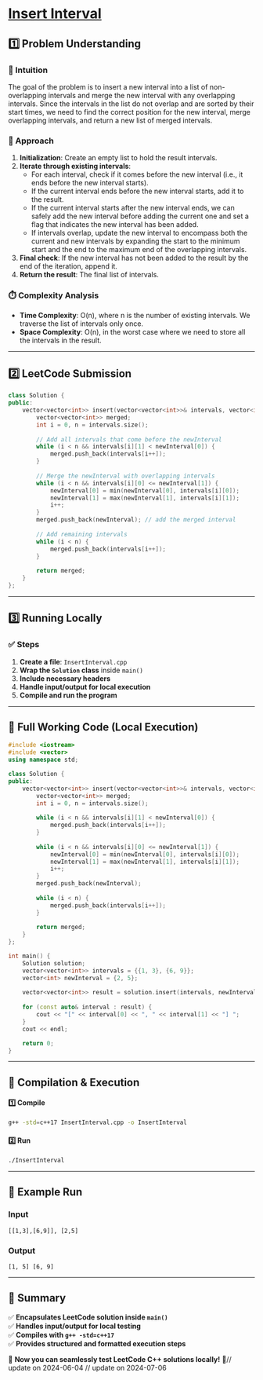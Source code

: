 # **[Insert Interval](https://leetcode.com/problems/insert-interval/description/)**  

## **1️⃣ Problem Understanding**  
### **📌 Intuition**  
The goal of the problem is to insert a new interval into a list of non-overlapping intervals and merge the new interval with any overlapping intervals. Since the intervals in the list do not overlap and are sorted by their start times, we need to find the correct position for the new interval, merge overlapping intervals, and return a new list of merged intervals.

### **🚀 Approach**  
1. **Initialization**: Create an empty list to hold the result intervals.
2. **Iterate through existing intervals**: 
   - For each interval, check if it comes before the new interval (i.e., it ends before the new interval starts).
   - If the current interval ends before the new interval starts, add it to the result.
   - If the current interval starts after the new interval ends, we can safely add the new interval before adding the current one and set a flag that indicates the new interval has been added.
   - If intervals overlap, update the new interval to encompass both the current and new intervals by expanding the start to the minimum start and the end to the maximum end of the overlapping intervals.
3. **Final check**: If the new interval has not been added to the result by the end of the iteration, append it.
4. **Return the result**: The final list of intervals.

### **⏱️ Complexity Analysis**  
- **Time Complexity**: O(n), where n is the number of existing intervals. We traverse the list of intervals only once.
- **Space Complexity**: O(n), in the worst case where we need to store all the intervals in the result.

---  

## **2️⃣ LeetCode Submission**  
```cpp
class Solution {
public:
    vector<vector<int>> insert(vector<vector<int>>& intervals, vector<int>& newInterval) {
        vector<vector<int>> merged;
        int i = 0, n = intervals.size();
        
        // Add all intervals that come before the newInterval
        while (i < n && intervals[i][1] < newInterval[0]) {
            merged.push_back(intervals[i++]);
        }
        
        // Merge the newInterval with overlapping intervals
        while (i < n && intervals[i][0] <= newInterval[1]) {
            newInterval[0] = min(newInterval[0], intervals[i][0]);
            newInterval[1] = max(newInterval[1], intervals[i][1]);
            i++;
        }
        merged.push_back(newInterval); // add the merged interval
        
        // Add remaining intervals
        while (i < n) {
            merged.push_back(intervals[i++]);
        }
        
        return merged;
    }
};
```  

---  

## **3️⃣ Running Locally**  
### **✅ Steps**  
1. **Create a file**: `InsertInterval.cpp`  
2. **Wrap the `Solution` class** inside `main()`  
3. **Include necessary headers**  
4. **Handle input/output for local execution**  
5. **Compile and run the program**  

---  

## **📝 Full Working Code (Local Execution)**  
```cpp
#include <iostream>
#include <vector>
using namespace std;

class Solution {
public:
    vector<vector<int>> insert(vector<vector<int>>& intervals, vector<int>& newInterval) {
        vector<vector<int>> merged;
        int i = 0, n = intervals.size();
        
        while (i < n && intervals[i][1] < newInterval[0]) {
            merged.push_back(intervals[i++]);
        }
        
        while (i < n && intervals[i][0] <= newInterval[1]) {
            newInterval[0] = min(newInterval[0], intervals[i][0]);
            newInterval[1] = max(newInterval[1], intervals[i][1]);
            i++;
        }
        merged.push_back(newInterval);
        
        while (i < n) {
            merged.push_back(intervals[i++]);
        }
        
        return merged;
    }
};

int main() {
    Solution solution;
    vector<vector<int>> intervals = {{1, 3}, {6, 9}};
    vector<int> newInterval = {2, 5};
    
    vector<vector<int>> result = solution.insert(intervals, newInterval);
    
    for (const auto& interval : result) {
        cout << "[" << interval[0] << ", " << interval[1] << "] ";
    }
    cout << endl;

    return 0;
}
```  

---  

## **🔧 Compilation & Execution**  
#### **1️⃣ Compile**  
```bash
g++ -std=c++17 InsertInterval.cpp -o InsertInterval
```  

#### **2️⃣ Run**  
```bash
./InsertInterval
```  

---  

## **🎯 Example Run**  
### **Input**  
```
[[1,3],[6,9]], [2,5]
```  
### **Output**  
```
[1, 5] [6, 9] 
```  

---  

## **📌 Summary**  
✅ **Encapsulates LeetCode solution inside `main()`**  
✅ **Handles input/output for local testing**  
✅ **Compiles with `g++ -std=c++17`**  
✅ **Provides structured and formatted execution steps**  

🚀 **Now you can seamlessly test LeetCode C++ solutions locally!** 🚀// update on 2024-06-04
// update on 2024-07-06
